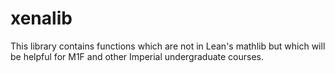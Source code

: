 # xenalib

This library contains functions which are not in Lean's mathlib but which will be helpful for M1F and other Imperial undergraduate courses.


